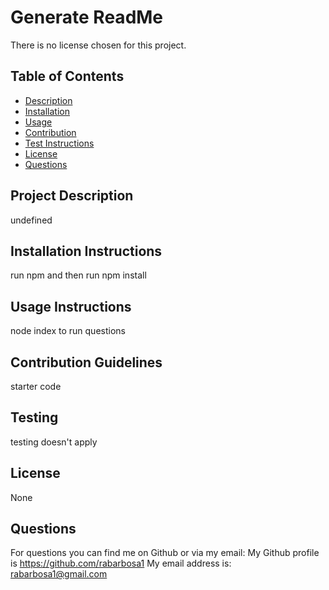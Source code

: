 
# Generate ReadMe 
There is no license chosen for this project.
    
## Table of Contents
* [Description](#project-description)
* [Installation](#installation-instructions)
* [Usage](#usage-instructions)
* [Contribution](#contribution-guidelines)
* [Test Instructions](#test-instructions)
* [License](#license)
* [Questions](#questions)
## Project Description
undefined
## Installation Instructions
run npm and then run npm install
## Usage Instructions
node index to run questions
## Contribution Guidelines
starter code
## Testing
testing doesn't apply
## License
None

## Questions
For questions you can find me on Github or via my email:
My Github profile is https://github.com/rabarbosa1
My email address is: rabarbosa1@gmail.com
